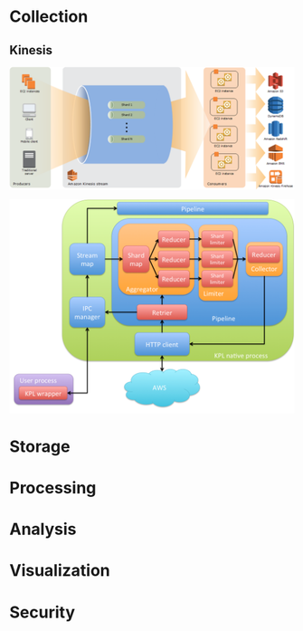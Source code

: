 # Collection
## Kinesis
![kinesis stream](images/architecture/kinesis_stream.png)

![kinesis kpl](images/architecture/kinesis_kpl.png)

# Storage

# Processing

# Analysis

# Visualization


# Security

